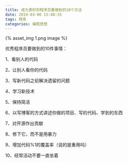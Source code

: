 ```yaml
---
title: 成为更好的程序员要做到的10个方法
date: 2019-03-06 15:48:15
tags: 修炼
categories: 编程思想
---
```




{% asset_img 1.png  image %}

优秀程序员要做到的10件事情：

1、看别人的代码

2、让别人看你的代码

3、写新代码之前解决遗留的问题

4、学习新技术

5、保持简洁

6、以写博客的方式讲述你做的项目、写的代码、学到的东西

7、对开源作出贡献

8、修下它，而不是用暴力

9、增加代码%1的覆盖率（说的是重用吗）

10、经常活动不要一直坐着